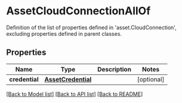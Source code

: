 # AssetCloudConnectionAllOf

Definition of the list of properties defined in 'asset.CloudConnection', excluding properties defined in parent classes.
## Properties
Name | Type | Description | Notes
------------ | ------------- | ------------- | -------------
**credential** | [**AssetCredential**](AssetCredential.md) |  | [optional] 

[[Back to Model list]](../README.md#documentation-for-models) [[Back to API list]](../README.md#documentation-for-api-endpoints) [[Back to README]](../README.md)


